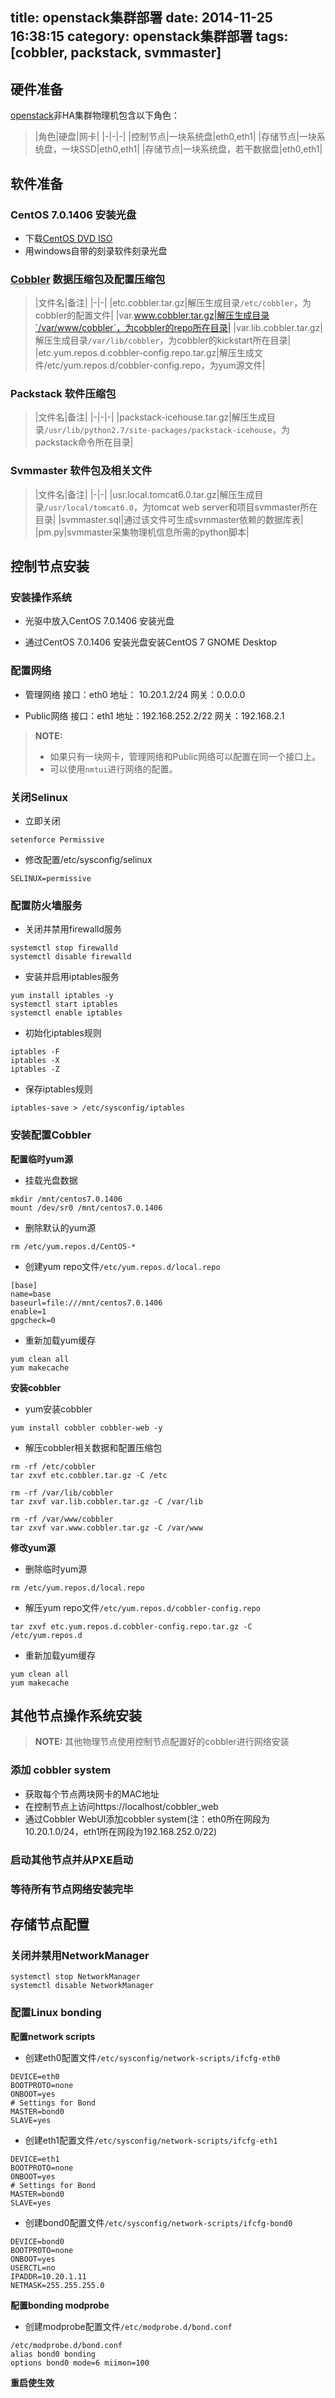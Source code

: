 title: openstack集群部署
date: 2014-11-25 16:38:15
category: openstack集群部署
tags: [cobbler, packstack, svmmaster]
---

## 硬件准备

[openstack](http://www.openstack.org/)非HA集群物理机包含以下角色：

>|角色|硬盘|网卡|
|-|-|-|
|控制节点|一块系统盘|eth0,eth1|
|存储节点|一块系统盘，一块SSD|eth0,eth1|
|存储节点|一块系统盘，若干数据盘|eth0,eth1|

## 软件准备

### CentOS 7.0.1406 安装光盘

 - 下载[CentOS DVD ISO](http://mirrors.163.com/centos/7.0.1406/isos/x86_64/CentOS-7.0-1406-x86_64-DVD.iso)
 - 用windows自带的刻录软件刻录光盘

### [Cobbler](http://www.cobblerd.org/) 数据压缩包及配置压缩包

> |文件名|备注|
|-|-|
|etc.cobbler.tar.gz|解压生成目录`/etc/cobbler`，为cobbler的配置文件|
|var.www.cobbler.tar.gz|解压生成目录`/var/www/cobbler`，为cobbler的repo所在目录|
|var.lib.cobbler.tar.gz| 解压生成目录`/var/lib/cobbler`，为cobbler的kickstart所在目录|
|etc.yum.repos.d.cobbler-config.repo.tar.gz|解压生成文件/etc/yum.repos.d/cobbler-config.repo，为yum源文件|

### Packstack 软件压缩包

>|文件名|备注|
|-|-|-|
|packstack-icehouse.tar.gz|解压生成目录`/usr/lib/python2.7/site-packages/packstack-icehouse`，为packstack命令所在目录|

### Svmmaster 软件包及相关文件

>|文件名|备注|
|-|-|
|usr.local.tomcat6.0.tar.gz|解压生成目录`/usr/local/tomcat6.0`，为tomcat web server和项目svmmaster所在目录|
|svmmaster.sql|通过该文件可生成svmmaster依赖的数据库表|
|pm.py|svmmaster采集物理机信息所需的python脚本|


## 控制节点安装

### 安装操作系统

 - 光驱中放入CentOS 7.0.1406 安装光盘

 - 通过CentOS 7.0.1406 安装光盘安装CentOS 7 GNOME Desktop

### 配置网络
 - 管理网络
接口：eth0
地址： 10.20.1.2/24
网关：0.0.0.0

 - Public网络
接口：eth1
地址：192.168.252.2/22
网关：192.168.2.1

> **NOTE:**
> 
>  - 如果只有一块网卡，管理网络和Public网络可以配置在同一个接口上。
>  -  可以使用`nmtui`进行网络的配置。
>  

### 关闭Selinux
 - 立即关闭
```
setenforce Permissive
```

 - 修改配置/etc/sysconfig/selinux
```
SELINUX=permissive
```

### 配置防火墙服务
 - 关闭并禁用firewalld服务
```
systemctl stop firewalld
systemctl disable firewalld
```

 - 安装并启用iptables服务
```
yum install iptables -y
systemctl start iptables
systemctl enable iptables
```

 - 初始化iptables规则 
```
iptables -F
iptables -X
iptables -Z
```

 - 保存iptables规则
```
iptables-save > /etc/sysconfig/iptables
```

### 安装配置Cobbler

**配置临时yum源**

- 挂载光盘数据
```
mkdir /mnt/centos7.0.1406
mount /dev/sr0 /mnt/centos7.0.1406
```

- 删除默认的yum源
```
rm /etc/yum.repos.d/CentOS-*
```

- 创建yum repo文件`/etc/yum.repos.d/local.repo`
```
[base]
name=base
baseurl=file:///mnt/centos7.0.1406
enable=1
gpgcheck=0
```

- 重新加载yum缓存
```
yum clean all
yum makecache
```

**安装cobbler**

 - yum安装cobbler
```
yum install cobbler cobbler-web -y
```

 - 解压cobbler相关数据和配置压缩包
```
rm -rf /etc/cobbler
tar zxvf etc.cobbler.tar.gz -C /etc

rm -rf /var/lib/cobbler
tar zxvf var.lib.cobbler.tar.gz -C /var/lib

rm -rf /var/www/cobbler
tar zxvf var.www.cobbler.tar.gz -C /var/www
```

**修改yum源**

 - 删除临时yum源
```
rm /etc/yum.repos.d/local.repo
```

- 解压yum repo文件`/etc/yum.repos.d/cobbler-config.repo`
```
tar zxvf etc.yum.repos.d.cobbler-config.repo.tar.gz -C /etc/yum.repos.d
```

 - 重新加载yum缓存
```
yum clean all
yum makecache
```

## 其他节点操作系统安装

> **NOTE:** 其他物理节点使用控制节点配置好的cobbler进行网络安装

### 添加 cobbler system
 - 获取每个节点两块网卡的MAC地址
 - 在控制节点上访问https://localhost/cobbler_web
 - 通过Cobbler WebUI添加cobbler system(注：eth0所在网段为10.20.1.0/24，eth1所在网段为192.168.252.0/22) 

### 启动其他节点并从PXE启动

### 等待所有节点网络安装完毕

## 存储节点配置

### 关闭并禁用NetworkManager
```
systemctl stop NetworkManager
systemctl disable NetworkManager
```

### 配置Linux bonding

**配置network scripts**

 - 创建eth0配置文件`/etc/sysconfig/network-scripts/ifcfg-eth0`
```
DEVICE=eth0
BOOTPROTO=none 
ONBOOT=yes 
# Settings for Bond 
MASTER=bond0 
SLAVE=yes
```

 - 创建eth1配置文件`/etc/sysconfig/network-scripts/ifcfg-eth1`
```
DEVICE=eth1
BOOTPROTO=none 
ONBOOT=yes 
# Settings for Bond 
MASTER=bond0 
SLAVE=yes
```

- 创建bond0配置文件`/etc/sysconfig/network-scripts/ifcfg-bond0`
```
DEVICE=bond0 
BOOTPROTO=none 
ONBOOT=yes
USERCTL=no
IPADDR=10.20.1.11
NETMASK=255.255.255.0 
```

**配置bonding modprobe**

 - 创建modprobe配置文件`/etc/modprobe.d/bond.conf`
```
/etc/modprobe.d/bond.conf
alias bond0 bonding
options bond0 mode=6 miimon=100
```

**重启使生效**